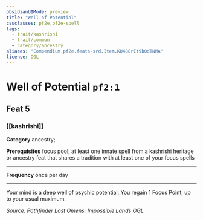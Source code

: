 ```yaml
---
obsidianUIMode: preview
title: "Well of Potential"
cssclasses: pf2e,pf2e-spell
tags:
  - trait/kashrishi
  - trait/common
  - category/ancestry
aliases: "Compendium.pf2e.feats-srd.Item.KU488rIt9bOdTNMA"
license: OGL
---
```

# Well of Potential `pf2:1`
## Feat 5
### [[kashrishi]]

**Category** ancestry; 



**Prerequisites** focus pool; at least one innate spell from a kashrishi heritage or  ancestry feat that shares a tradition with at least one of your focus spells
* * *
**Frequency** once per day

* * *

Your mind is a deep well of psychic potential. You regain 1 Focus Point, up to your usual maximum.

*Source: Pathfinder Lost Omens: Impossible Lands*
*OGL*
